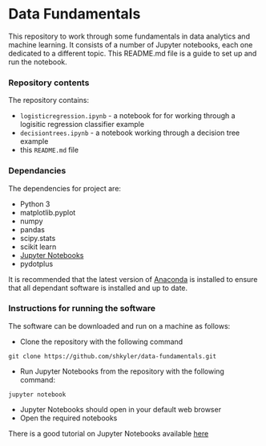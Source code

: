 # Data Fundamentals

This repository to work through some fundamentals in data analytics and machine learning. It consists of a number of Jupyter notebooks, each one dedicated to a different topic. This README.md file is a guide to set up and run the notebook.

### Repository contents

The repository contains:
* `logisticregression.ipynb` - a notebook for for working through a logisitic regression classifier example
* `decisiontrees.ipynb` - a notebook working through a decision tree example
* this `README.md` file

### Dependancies

The dependencies for project are:
* Python 3
* matplotlib.pyplot
* numpy
* pandas
* scipy.stats
* scikit learn
* [Jupyter Notebooks](https://jupyter.org/)
* pydotplus

It is recommended that the latest version of [Anaconda](https://www.anaconda.com/) is installed to ensure that all dependant software is installed and up to date.

### Instructions for running the software

The software can be downloaded and run on a machine as follows:

* Clone the repository with the following command
```
git clone https://github.com/shkyler/data-fundamentals.git
```
* Run Jupyter Notebooks from the repository with the following command:
```
jupyter notebook
```
* Jupyter Notebooks should open in your default web browser
* Open the required notebooks

There is a good tutorial on Jupyter Notebooks available [here](https://www.dataquest.io/blog/jupyter-notebook-tutorial/)

